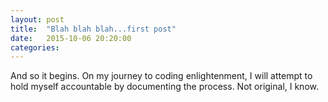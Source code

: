 ```yaml
---
layout: post
title:  "Blah blah blah...first post"
date:   2015-10-06 20:20:00
categories: 
---
```


And so it begins. On my journey to coding enlightenment, I will attempt to hold myself accountable by documenting the process. Not original, I know. 
